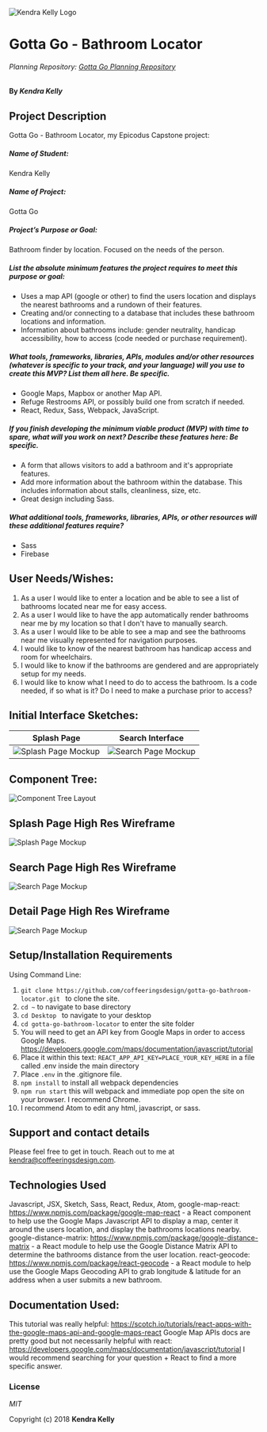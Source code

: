 ![Kendra Kelly Logo](/src/assets/images/kkgithub.png)

# Gotta Go - Bathroom Locator
###### Planning Repository: [Gotta Go Planning Repository](https://github.com/coffeeringsdesign/gotta-go-bathroom-locator)

#### By _**Kendra Kelly**_

## Project Description
Gotta Go - Bathroom Locator, my Epicodus Capstone project:

##### Name of Student:
Kendra Kelly

##### Name of Project:
Gotta Go

##### Project’s Purpose or Goal:
Bathroom finder by location. Focused on the needs of the person.

##### List the absolute minimum features the project requires to meet this purpose or goal:
* Uses a map API (google or other) to find the users location and displays the nearest bathrooms and a rundown of their features.
* Creating and/or connecting to a database that includes these bathroom locations and information.
* Information about bathrooms include: gender neutrality, handicap accessibility, how to access (code needed or purchase requirement).

##### What tools, frameworks, libraries, APIs, modules and/or other resources (whatever is specific to your track, and your language) will you use to create this MVP? List them all here. Be specific.
* Google Maps, Mapbox or another Map API.
* Refuge Restrooms API, or possibly build one from scratch if needed.
* React, Redux, Sass, Webpack, JavaScript.

##### If you finish developing the minimum viable product (MVP) with time to spare, what will you work on next? Describe these features here: Be specific.
* A form that allows visitors to add a bathroom and it's appropriate features.
* Add more information about the bathroom within the database. This includes information about stalls, cleanliness, size, etc.
* Great design including Sass.

##### What additional tools, frameworks, libraries, APIs, or other resources will these additional features require?
* Sass
* Firebase

## User Needs/Wishes:
1.  As a user I would like to enter a location and be able to see a list of bathrooms located near me for easy access.
2.  As a user I would like to have the app automatically render bathrooms near me by my location so that I don't have to manually search.
3.  As a user I would like to be able to see a map and see the bathrooms near me visually represented for navigation purposes.
4.  I would like to know of the nearest bathroom has handicap access and room for wheelchairs.
5.  I would like to know if the bathrooms are gendered and are appropriately setup for my needs.
6. I would like to know what I need to do to access the bathroom. Is a code needed, if so what is it? Do I need to make a purchase prior to access?

## Initial Interface Sketches:
| Splash Page | Search Interface |
| --------- | --------------|
| ![Splash Page Mockup](/src/assets/images/mockup-splash-interface.jpeg) | ![Search Page Mockup](/src/assets/images/mockup-search-interface.jpeg) |

## Component Tree:
![Component Tree Layout](/src/assets/images/GottaGoComponentTree.png)

## Splash Page High Res Wireframe
![Splash Page Mockup](/src/assets/images/mockup-splash-page.png)

## Search Page High Res Wireframe
![Search Page Mockup](/src/assets/images/mockup-search-page.png)

## Detail Page High Res Wireframe
![Search Page Mockup](/src/assets/images/mockup-search-detail-page.png)

## Setup/Installation Requirements
Using Command Line:
1. ``git clone https://github.com/coffeeringsdesign/gotta-go-bathroom-locator.git `` to clone the site.
2. ``cd ~`` to navigate to base directory
3. ``cd Desktop `` to navigate to your desktop
4. ``cd gotta-go-bathroom-locator`` to enter the site folder
5.  You will need to get an API key from Google Maps in order to access Google Maps. https://developers.google.com/maps/documentation/javascript/tutorial
6.  Place it within this text: ``REACT_APP_API_KEY=PLACE_YOUR_KEY_HERE`` in a file called .env inside the main directory
7.  Place ``.env`` in the .gitignore file.
8. ``npm install`` to install all webpack dependencies
9. ``npm run start`` this will webpack and immediate pop open the site on your browser. I recommend Chrome.
10. I recommend Atom to edit any html, javascript, or sass.

## Support and contact details

Please feel free to get in touch. Reach out to me at kendra@coffeeringsdesign.com.

## Technologies Used

Javascript, JSX, Sketch, Sass, React, Redux, Atom,
google-map-react: https://www.npmjs.com/package/google-map-react - a React component to help use the Google Maps Javascript API to display a map, center it around the users location, and display the bathrooms locations nearby.
google-distance-matrix: https://www.npmjs.com/package/google-distance-matrix - a React module to help use the Google Distance Matrix API to determine the bathrooms distance from the user location.
react-geocode: https://www.npmjs.com/package/react-geocode - a React module to help use the Google Maps Geocoding API to grab longitude & latitude for an address when a user submits a new bathroom.

## Documentation Used:
This tutorial was really helpful: https://scotch.io/tutorials/react-apps-with-the-google-maps-api-and-google-maps-react
Google Map APIs docs are pretty good but not necessarily helpful with react: https://developers.google.com/maps/documentation/javascript/tutorial
I would recommend searching for your question + React to find a more specific answer.

### License

*MIT*

Copyright (c) 2018 **Kendra Kelly**
